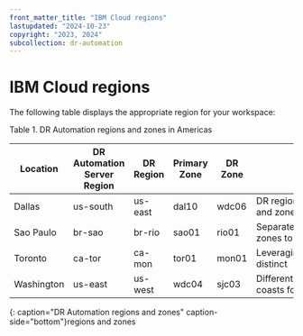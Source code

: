 ```yaml
---
front_matter_title: "IBM Cloud regions"
lastupdated: "2024-10-23"
copyright: "2023, 2024"
subcollection: dr-automation
---
```

# IBM Cloud regions

The following table displays the appropriate region for your workspace:

Table 1. DR Automation regions and zones in Americas

| Location   | DR Automation Server Region | DR Region | Primary Zone | DR Zone |                                     |
|------------|-----------------------------|-----------|--------------|---------|-------------------------------------------|
| Dallas     | us-south                    | us-east   | dal10        | wdc06   | DR region and zone  |
| Sao Paulo  | br-sao                      | br-rio    | sao01        | rio01   | Separate zones to   |
| Toronto    | ca-tor                      | ca-mon    | tor01        | mon01   | Leveraging distinct |
| Washington | us-east                     | us-west   | wdc04        | sjc03   | Different coasts for|
{: caption="DR Automation regions and zones" caption-side="bottom"}regions and zones
